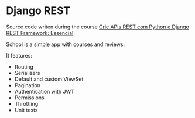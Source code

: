 
# Django REST

Source code writen during the course [Crie APIs REST com Python e Django REST Framework: Essencial](https://www.udemy.com/course/criando-apis-rest-com-django-rest-framework-essencial/).

School is a simple app with courses and reviews.

It features:

- Routing
- Serializers
- Default and custom ViewSet
- Pagination
- Authentication with JWT
- Permissions
- Throttling
- Unit tests